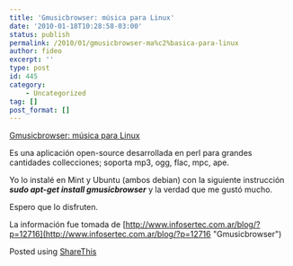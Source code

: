 ```yaml
---
title: 'Gmusicbrowser: música para Linux'
date: '2010-01-18T10:28:58-03:00'
status: publish
permalink: /2010/01/gmusicbrowser-ma%c2%basica-para-linux
author: fideo
excerpt: ''
type: post
id: 445
category:
    - Uncategorized
tag: []
post_format: []
---
```

[Gmusicbrowser: música para Linux](http://www.infosertec.com.ar/blog/?p=12728)

Es una aplicación open-source desarrollada en perl para grandes cantidades collecciones; soporta mp3, ogg, flac, mpc, ape.

Yo lo instalé en Mint y Ubuntu (ambos debian) con la siguiente instrucción ***sudo apt-get install gmusicbrowser*** y la verdad que me gustó mucho.

Espero que lo disfruten.

La información fue tomada de [http://www.infosertec.com.ar/blog/?p=12716](http://www.infosertec.com.ar/blog/?p=12716 "Gmusicbrowser")

Posted using [ShareThis](http://sharethis.com)